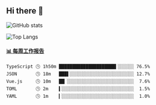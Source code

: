 ## Hi there 👋

![GitHub stats](https://github-readme-stats.orilight.top/api?username=orilights)

![Top Langs](https://github-readme-stats.orilight.top/api/top-langs/?username=orilights&layout=compact)

<!-- waka-box start -->
#### <a href="https://gist.github.com/92c8d5b388768c10efcba86e82b7c4fb" target="_blank">📊 每周工作报告</a>
```text
TypeScript 🕓 1h50m █████████████████████▍░░░░░░ 76.5%
JSON       🕓 18m   ███▌░░░░░░░░░░░░░░░░░░░░░░░░ 12.7%
Vue.js     🕓 10m   ██▏░░░░░░░░░░░░░░░░░░░░░░░░░  7.6%
TOML       🕓 2m    ▍░░░░░░░░░░░░░░░░░░░░░░░░░░░  1.5%
YAML       🕓 1m    ▎░░░░░░░░░░░░░░░░░░░░░░░░░░░  1.0%
```
<!-- Powered by https://github.com/journey-ad/waka-box-go . -->
<!-- waka-box end -->
